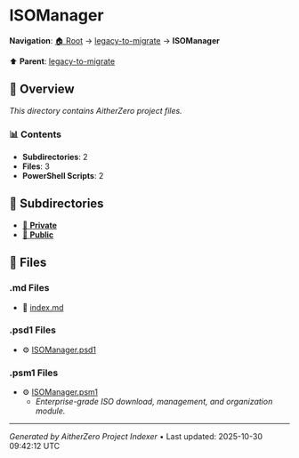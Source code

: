 # ISOManager

**Navigation**: [🏠 Root](../../index.md) → [legacy-to-migrate](../index.md) → **ISOManager**

⬆️ **Parent**: [legacy-to-migrate](../index.md)

## 📖 Overview

*This directory contains AitherZero project files.*

### 📊 Contents

- **Subdirectories**: 2
- **Files**: 3
- **PowerShell Scripts**: 2

## 📁 Subdirectories

- [📂 **Private**](./Private/index.md)
- [📂 **Public**](./Public/index.md)

## 📄 Files

### .md Files

- 📝 [index.md](./index.md)

### .psd1 Files

- ⚙️ [ISOManager.psd1](./ISOManager.psd1)

### .psm1 Files

- ⚙️ [ISOManager.psm1](./ISOManager.psm1)
  - *Enterprise-grade ISO download, management, and organization module.*

---

*Generated by AitherZero Project Indexer* • Last updated: 2025-10-30 09:42:12 UTC

